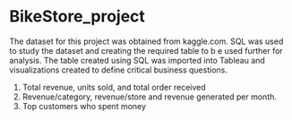 # BikeStore_project

The dataset for this project was obtained from kaggle.com. SQL was used to study the dataset and creating the required table to b e used further for analysis.
The table created using SQL was imported into Tableau and visualizations created to define critical business questions.
  1) Total revenue, units sold, and total order received
  2) Revenue/category, revenue/store and revenue generated per month.
  3) Top customers who spent money
